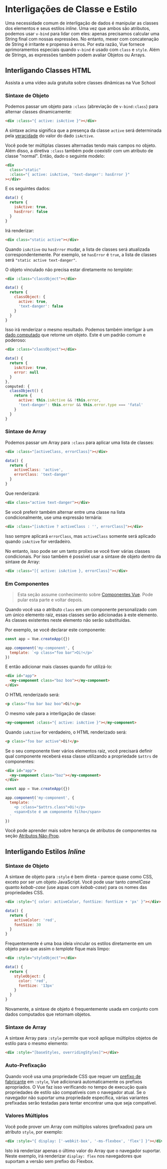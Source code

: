 # Interligações de Classe e Estilo

Uma necessidade comum de interligação de dados é manipular as classes dos elementos e seus estilos _inline_. Uma vez que ambos são atributos, podemos usar `v-bind` para lidar com eles: apenas precisamos calcular uma String final com nossas expressões. No entanto, mexer com concatenação de String é irritante e propenso à erros. Por esta razão, Vue fornece aprimoramentos especiais quando `v-bind` é usado com `class` e `style`. Além de Strings, as expressões também podem avaliar Objetos ou Arrays.

## Interligando Classes HTML

<VideoLesson href="https://vueschool.io/lessons/dynamic-css-classes-with-vue-3?friend=vuejs" title="Aula grátis sobre classes dinâmicas no Vue.js">Assista a uma vídeo aula gratuita sobre classes dinâmicas na Vue School</VideoLesson>

### Sintaxe de Objeto

Podemos passar um objeto para `:class` (abreviação de `v-bind:class`) para alternar classes dinamicamente:

```html
<div :class="{ active: isActive }"></div>
```

A sintaxe acima significa que a presença da classe `active` será determinada pela [veracidade](https://developer.mozilla.org/pt-BR/docs/Glossary/Truthy) do valor do dado `isActive`.

Você pode ter múltiplas classes alternadas tendo mais campos no objeto. Além disso, a diretiva `:class` também pode coexistir com um atributo de classe "normal". Então, dado o seguinte modelo:

```html
<div
  class="static"
  :class="{ active: isActive, 'text-danger': hasError }"
></div>
```

E os seguintes dados:

```js
data() {
  return {
    isActive: true,
    hasError: false
  }
}
```

Irá renderizar:

```html
<div class="static active"></div>
```

Quando `isActive` ou `hasError` mudar, a lista de classes será atualizada correspondentemente. Por exemplo, se `hasError` é `true`, a lista de classes será `"static active text-danger"`.

O objeto vinculado não precisa estar diretamente no _template_:

```html
<div :class="classObject"></div>
```

```js
data() {
  return {
    classObject: {
      active: true,
      'text-danger': false
    }
  }
}
```

Isso irá renderizar o mesmo resultado. Podemos também interligar à um [dado computado](computed.md) que retorne um objeto. Este é um padrão comum e poderoso:

```html
<div :class="classObject"></div>
```

```js
data() {
  return {
    isActive: true,
    error: null
  }
},
computed: {
  classObject() {
    return {
      active: this.isActive && !this.error,
      'text-danger': this.error && this.error.type === 'fatal'
    }
  }
}
```

### Sintaxe de Array

Podemos passar um Array para `:class` para aplicar uma lista de classes:

```html
<div :class="[activeClass, errorClass]"></div>
```

```js
data() {
  return {
    activeClass: 'active',
    errorClass: 'text-danger'
  }
}
```

Que renderizará:

```html
<div class="active text-danger"></div>
```

Se você preferir também alternar entre uma classe na lista condicionalmente, use uma expressão ternária:

```html
<div :class="[isActive ? activeClass : '', errorClass]"></div>
```

Isso sempre aplicará `errorClass`, mas `activeClass` somente será aplicado quando `isActive` for verdadeiro.

No entanto, isso pode ser um tanto prolixo se você tiver várias classes condicionais. Por isso também é possível usar a sintaxe de objeto dentro da sintaxe de Array:

```html
<div :class="[{ active: isActive }, errorClass]"></div>
```

### Em Componentes

> Esta seção assume conhecimento sobre [Componentes Vue](component-basics.md). Pode pular esta parte e voltar depois.

Quando você usa o atributo `class` em um componente personalizado com um único elemento raiz, essas classes serão adicionadas à este elemento. As classes existentes neste elemento não serão substituídas.

Por exemplo, se você declarar este componente:

```js
const app = Vue.createApp({})

app.component('my-component', {
  template: `<p class="foo bar">Oi!</p>`
})
```

E então adicionar mais classes quando for utilizá-lo:

```html
<div id="app">
  <my-component class="baz boo"></my-component>
</div>
```

O HTML renderizado será:

```html
<p class="foo bar baz boo">Oi!</p>
```

O mesmo vale para a interligação de classe:

```html
<my-component :class="{ active: isActive }"></my-component>
```

Quando `isActive` for verdadeiro, o HTML renderizado será:

```html
<p class="foo bar active">Oi!</p>
```

Se o seu componente tiver vários elementos raiz, você precisará definir qual componente receberá essa classe utilizando a propriedade `$attrs` de componentes:

```html
<div id="app">
  <my-component class="baz"></my-component>
</div>
```

```js
const app = Vue.createApp({})

app.component('my-component', {
  template: `
    <p :class="$attrs.class">Oi!</p>
    <span>Este é um componente filho</span>
  `
})
```

Você pode aprender mais sobre herança de atributos de componentes na seção [Atributos Não-Prop](component-attrs.html).

## Interligando Estilos _Inline_

### Sintaxe de Objeto

A sintaxe de objeto para `:style` é bem direta - parece quase como CSS, exceto por ser um objeto JavaScript. Você pode usar tanto _camelCase_ quanto _kebab-case_ (use aspas com _kebab-case_) para os nomes das propriedades CSS.

```html
<div :style="{ color: activeColor, fontSize: fontSize + 'px' }"></div>
```

```js
data() {
  return {
    activeColor: 'red',
    fontSize: 30
  }
}
```

Frequentemente é uma boa ideia vincular os estilos diretamente em um objeto para que assim o _template_ fique mais limpo:

```html
<div :style="styleObject"></div>
```

```js
data() {
  return {
    styleObject: {
      color: 'red',
      fontSize: '13px'
    }
  }
}
```

Novamente, a sintaxe de objeto é frequentemente usada em conjunto com dados computados que retornam objetos.

### Sintaxe de Array

A sintaxe Array para `:style` permite que você aplique múltiplos objetos de estilo para o mesmo elemento:

```html
<div :style="[baseStyles, overridingStyles]"></div>
```

### Auto-Prefixação

Quando você usa uma propriedade CSS que requer um [prefixo de fabricante](https://developer.mozilla.org/pt-BR/docs/Glossary/Vendor_Prefix) em `:style`, Vue adicionará automaticamente os prefixos apropriados. O Vue faz isso verificando no tempo de execução quais propriedades de estilo são compatíveis com o navegador atual. Se o navegador não suportar uma propriedade específica, várias variantes prefixadas serão testadas para tentar encontrar uma que seja compatível.

### Valores Múltiplos

Você pode prover um Array com múltiplos valores (prefixados) para um atributo `style`, por exemplo:

```html
<div :style="{ display: ['-webkit-box', '-ms-flexbox', 'flex'] }"></div>
```

Isto irá renderizar apenas o último valor do Array que o navegador suportar. Neste exemplo, irá renderizar `display: flex` nos navegadores que suportam a versão sem prefixo do Flexbox.
